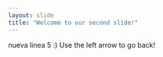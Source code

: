 ```yaml
---
layout: slide
title: "Welcome to our second slide!"
---
```

nueva linea 5 :)
Use the left arrow to go back!
